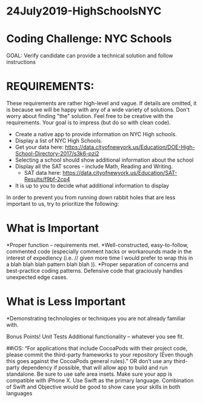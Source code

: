 # 24July2019-HighSchoolsNYC
# Coding Challenge: NYC Schools

 GOAL: Verify candidate can provide a technical solution and follow instructions

# REQUIREMENTS:

These requirements are rather high-level and vague. If details are omitted, it is because we will be happy with any of a wide variety of solutions. Don't worry about finding "the" solution. Feel free to be creative with the requirements. Your goal is to impress (but do so with clean code).

* Create a native app to provide information on NYC High schools.
* Display a list of NYC High Schools. 
* Get your data here: https://data.cityofnewyork.us/Education/DOE-High-School-Directory-2017/s3k6-pzi2
* Selecting a school should show additional information about the school 
* Display all the SAT scores - include Math, Reading and Writing. 
  * SAT data here: https://data.cityofnewyork.us/Education/SAT-Results/f9bf-2cp4
* It is up to you to decide what additional information to display


In order to prevent you from running down rabbit holes that are less important to us, try to prioritize the following:

# What is Important

*Proper function – requirements met.
*Well-constructed, easy-to-follow, commented code (especially comment hacks or workarounds made in the interest of expediency (i.e. // given more time I would prefer to wrap this in a blah blah blah pattern blah blah )).
*Proper separation of concerns and best-practice coding patterns.
Defensive code that graciously handles unexpected edge cases.

# What is Less Important
*Demonstrating technologies or techniques you are not already familiar with.


Bonus Points!
Unit Tests
Additional functionality – whatever you see fit.


##iOS:
 “For applications that include CocoaPods with their project code, please commit the third-party frameworks to your repository (Even though this goes against the CocoaPods general rules).”  OR don’t use any third-party dependency if possible, that will allow app to build and run standalone.
Be sure to use safe area insets.
Make sure your app is compatible with iPhone X.
Use Swift as the primary language. Combination of Swift and Objective would be good to show case your skills in both languages 
